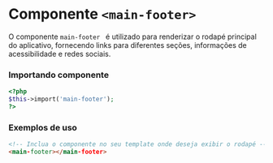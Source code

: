# Componente `<main-footer>`
O componente `main-footer ` é utilizado para renderizar o rodapé principal do aplicativo, fornecendo links para diferentes seções, informações de acessibilidade e redes sociais.

### Importando componente
```PHP
<?php 
$this->import('main-footer');
?>
```
### Exemplos de uso
```HTML
<!-- Inclua o componente no seu template onde deseja exibir o rodapé -->
<main-footer></main-footer>
```